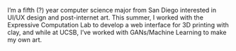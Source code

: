I’m a fifth (?) year computer science major from San Diego interested in UI/UX design and post-internet art. This summer, I worked with the Expressive Computation Lab to develop a web interface for 3D printing with clay, and while at UCSB, I’ve worked with GANs/Machine Learning to make my own art.